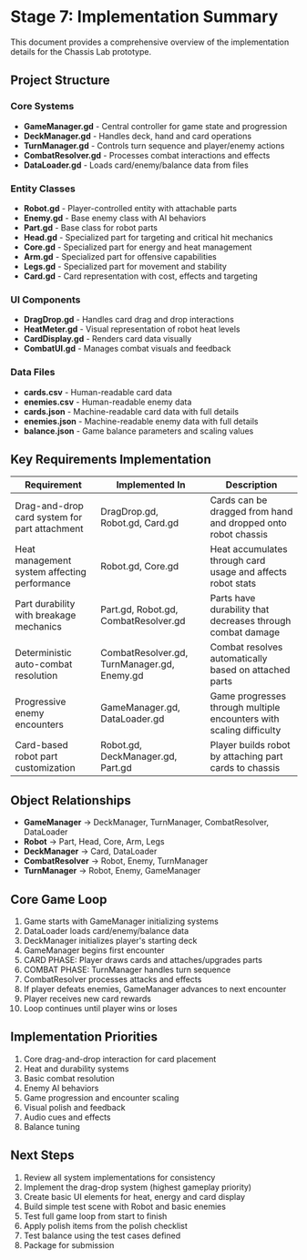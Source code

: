 # Stage 7: Implementation Summary

This document provides a comprehensive overview of the implementation details for the Chassis Lab prototype.

## Project Structure

### Core Systems
- **GameManager.gd** - Central controller for game state and progression
- **DeckManager.gd** - Handles deck, hand and card operations
- **TurnManager.gd** - Controls turn sequence and player/enemy actions
- **CombatResolver.gd** - Processes combat interactions and effects
- **DataLoader.gd** - Loads card/enemy/balance data from files

### Entity Classes
- **Robot.gd** - Player-controlled entity with attachable parts
- **Enemy.gd** - Base enemy class with AI behaviors
- **Part.gd** - Base class for robot parts
- **Head.gd** - Specialized part for targeting and critical hit mechanics
- **Core.gd** - Specialized part for energy and heat management
- **Arm.gd** - Specialized part for offensive capabilities
- **Legs.gd** - Specialized part for movement and stability
- **Card.gd** - Card representation with cost, effects and targeting

### UI Components
- **DragDrop.gd** - Handles card drag and drop interactions
- **HeatMeter.gd** - Visual representation of robot heat levels
- **CardDisplay.gd** - Renders card data visually
- **CombatUI.gd** - Manages combat visuals and feedback

### Data Files
- **cards.csv** - Human-readable card data
- **enemies.csv** - Human-readable enemy data
- **cards.json** - Machine-readable card data with full details
- **enemies.json** - Machine-readable enemy data with full details
- **balance.json** - Game balance parameters and scaling values

## Key Requirements Implementation

| Requirement | Implemented In | Description |
|-------------|---------------|-------------|
| Drag-and-drop card system for part attachment | DragDrop.gd, Robot.gd, Card.gd | Cards can be dragged from hand and dropped onto robot chassis |
| Heat management system affecting performance | Robot.gd, Core.gd | Heat accumulates through card usage and affects robot stats |
| Part durability with breakage mechanics | Part.gd, Robot.gd, CombatResolver.gd | Parts have durability that decreases through combat damage |
| Deterministic auto-combat resolution | CombatResolver.gd, TurnManager.gd, Enemy.gd | Combat resolves automatically based on attached parts |
| Progressive enemy encounters | GameManager.gd, DataLoader.gd | Game progresses through multiple encounters with scaling difficulty |
| Card-based robot part customization | Robot.gd, DeckManager.gd, Part.gd | Player builds robot by attaching part cards to chassis |

## Object Relationships

- **GameManager** → DeckManager, TurnManager, CombatResolver, DataLoader
- **Robot** → Part, Head, Core, Arm, Legs
- **DeckManager** → Card, DataLoader
- **CombatResolver** → Robot, Enemy, TurnManager
- **TurnManager** → Robot, Enemy, GameManager

## Core Game Loop

1. Game starts with GameManager initializing systems
2. DataLoader loads card/enemy/balance data
3. DeckManager initializes player's starting deck
4. GameManager begins first encounter
5. CARD PHASE: Player draws cards and attaches/upgrades parts
6. COMBAT PHASE: TurnManager handles turn sequence
7. CombatResolver processes attacks and effects
8. If player defeats enemies, GameManager advances to next encounter
9. Player receives new card rewards
10. Loop continues until player wins or loses

## Implementation Priorities

1. Core drag-and-drop interaction for card placement
2. Heat and durability systems
3. Basic combat resolution
4. Enemy AI behaviors
5. Game progression and encounter scaling
6. Visual polish and feedback
7. Audio cues and effects
8. Balance tuning

## Next Steps

1. Review all system implementations for consistency
2. Implement the drag-drop system (highest gameplay priority)
3. Create basic UI elements for heat, energy and card display
4. Build simple test scene with Robot and basic enemies
5. Test full game loop from start to finish
6. Apply polish items from the polish checklist
7. Test balance using the test cases defined
8. Package for submission
